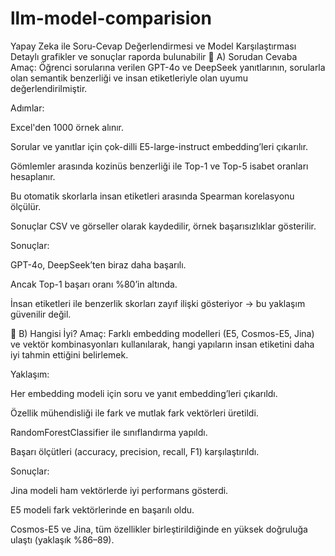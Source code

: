 # llm-model-comparision
Yapay Zeka ile Soru-Cevap Değerlendirmesi ve Model Karşılaştırması
Detaylı grafikler ve sonuçlar raporda bulunabilir
🔹 A) Sorudan Cevaba
Amaç:
Öğrenci sorularına verilen GPT-4o ve DeepSeek yanıtlarının, sorularla olan semantik benzerliği ve insan etiketleriyle olan uyumu değerlendirilmiştir.

Adımlar:

Excel'den 1000 örnek alınır.

Sorular ve yanıtlar için çok-dilli E5-large-instruct embedding’leri çıkarılır.

Gömlemler arasında kozinüs benzerliği ile Top-1 ve Top-5 isabet oranları hesaplanır.

Bu otomatik skorlarla insan etiketleri arasında Spearman korelasyonu ölçülür.

Sonuçlar CSV ve görseller olarak kaydedilir, örnek başarısızlıklar gösterilir.

Sonuçlar:

GPT-4o, DeepSeek’ten biraz daha başarılı.

Ancak Top-1 başarı oranı %80’in altında.

İnsan etiketleri ile benzerlik skorları zayıf ilişki gösteriyor → bu yaklaşım güvenilir değil.

🔹 B) Hangisi İyi?
Amaç:
Farklı embedding modelleri (E5, Cosmos-E5, Jina) ve vektör kombinasyonları kullanılarak, hangi yapıların insan etiketini daha iyi tahmin ettiğini belirlemek.

Yaklaşım:

Her embedding modeli için soru ve yanıt embedding’leri çıkarıldı.

Özellik mühendisliği ile fark ve mutlak fark vektörleri üretildi.

RandomForestClassifier ile sınıflandırma yapıldı.

Başarı ölçütleri (accuracy, precision, recall, F1) karşılaştırıldı.

Sonuçlar:

Jina modeli ham vektörlerde iyi performans gösterdi.

E5 modeli fark vektörlerinde en başarılı oldu.

Cosmos-E5 ve Jina, tüm özellikler birleştirildiğinde en yüksek doğruluğa ulaştı (yaklaşık %86–89).

